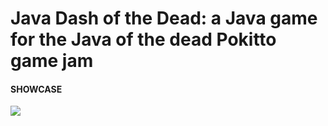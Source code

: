 # Java Dash of the Dead: a Java game for the Java of the dead Pokitto game jam

#### SHOWCASE
![](https://github.com/Torbuntu/JavaDashOfTheDead/blob/master/JavaDashOfTheDead.bin.1.gif)
